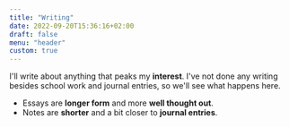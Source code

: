 ```yaml
---
title: "Writing"
date: 2022-09-20T15:36:16+02:00
draft: false
menu: "header"
custom: true
---
```


I'll write about anything that peaks my **interest**.
I've not done any writing besides school work and journal entries, so we'll see what happens here.

- Essays are **longer form** and more **well thought out**.
- Notes are **shorter** and a bit closer to **journal entries**. 
